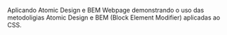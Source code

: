 Aplicando Atomic Design e BEM
Webpage demonstrando o uso das metodoligias Atomic Design e BEM (Block Element Modifier) aplicadas ao CSS.
